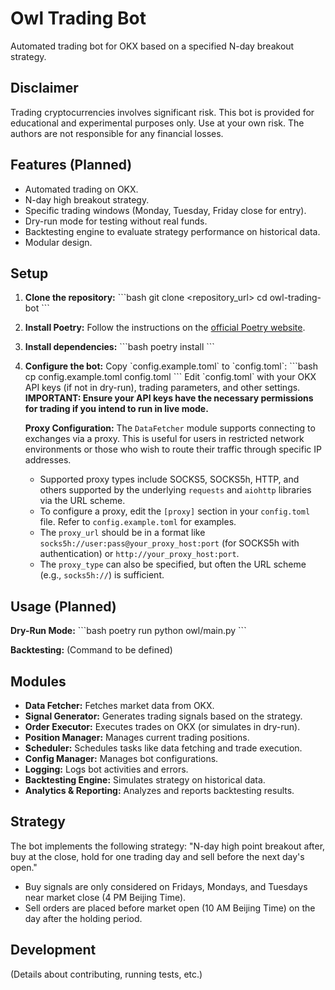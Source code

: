 # Owl Trading Bot

Automated trading bot for OKX based on a specified N-day breakout strategy.

## Disclaimer

Trading cryptocurrencies involves significant risk. This bot is provided for educational and experimental purposes only. Use at your own risk. The authors are not responsible for any financial losses.

## Features (Planned)

- Automated trading on OKX.
- N-day high breakout strategy.
- Specific trading windows (Monday, Tuesday, Friday close for entry).
- Dry-run mode for testing without real funds.
- Backtesting engine to evaluate strategy performance on historical data.
- Modular design.

## Setup

1.  **Clone the repository:**
    \`\`\`bash
    git clone <repository_url>
    cd owl-trading-bot
    \`\`\`

2.  **Install Poetry:**
    Follow the instructions on the [official Poetry website](https://python-poetry.org/docs/#installation).

3.  **Install dependencies:**
    \`\`\`bash
    poetry install
    \`\`\`

4.  **Configure the bot:**
    Copy \`config.example.toml\` to \`config.toml\`:
    \`\`\`bash
    cp config.example.toml config.toml
    \`\`\`
    Edit \`config.toml\` with your OKX API keys (if not in dry-run), trading parameters, and other settings.
    **IMPORTANT: Ensure your API keys have the necessary permissions for trading if you intend to run in live mode.**

    **Proxy Configuration:**
    The `DataFetcher` module supports connecting to exchanges via a proxy. This is useful for users in restricted network environments or those who wish to route their traffic through specific IP addresses.
    - Supported proxy types include SOCKS5, SOCKS5h, HTTP, and others supported by the underlying `requests` and `aiohttp` libraries via the URL scheme.
    - To configure a proxy, edit the `[proxy]` section in your `config.toml` file. Refer to `config.example.toml` for examples.
    - The `proxy_url` should be in a format like `socks5h://user:pass@your_proxy_host:port` (for SOCKS5h with authentication) or `http://your_proxy_host:port`.
    - The `proxy_type` can also be specified, but often the URL scheme (e.g., `socks5h://`) is sufficient.

## Usage (Planned)

**Dry-Run Mode:**
\`\`\`bash
poetry run python owl/main.py
\`\`\`

**Backtesting:**
(Command to be defined)

## Modules

-   **Data Fetcher:** Fetches market data from OKX.
-   **Signal Generator:** Generates trading signals based on the strategy.
-   **Order Executor:** Executes trades on OKX (or simulates in dry-run).
-   **Position Manager:** Manages current trading positions.
-   **Scheduler:** Schedules tasks like data fetching and trade execution.
-   **Config Manager:** Manages bot configurations.
-   **Logging:** Logs bot activities and errors.
-   **Backtesting Engine:** Simulates strategy on historical data.
-   **Analytics & Reporting:** Analyzes and reports backtesting results.

## Strategy

The bot implements the following strategy:
"N-day high point breakout after, buy at the close, hold for one trading day and sell before the next day's open."
- Buy signals are only considered on Fridays, Mondays, and Tuesdays near market close (4 PM Beijing Time).
- Sell orders are placed before market open (10 AM Beijing Time) on the day after the holding period.

## Development

(Details about contributing, running tests, etc.)
